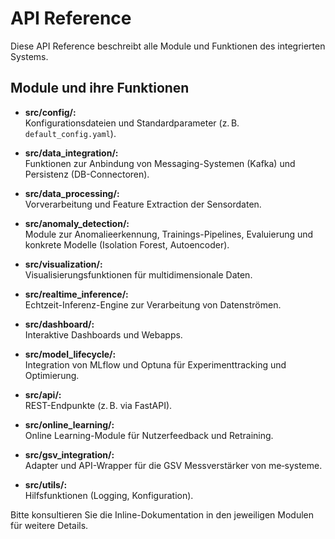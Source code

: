 # API Reference

Diese API Reference beschreibt alle Module und Funktionen des integrierten Systems.

## Module und ihre Funktionen

- **src/config/:**  
  Konfigurationsdateien und Standardparameter (z. B. `default_config.yaml`).

- **src/data_integration/:**  
  Funktionen zur Anbindung von Messaging-Systemen (Kafka) und Persistenz (DB-Connectoren).

- **src/data_processing/:**  
  Vorverarbeitung und Feature Extraction der Sensordaten.

- **src/anomaly_detection/:**  
  Module zur Anomalieerkennung, Trainings-Pipelines, Evaluierung und konkrete Modelle (Isolation Forest, Autoencoder).

- **src/visualization/:**  
  Visualisierungsfunktionen für multidimensionale Daten.

- **src/realtime_inference/:**  
  Echtzeit-Inferenz-Engine zur Verarbeitung von Datenströmen.

- **src/dashboard/:**  
  Interaktive Dashboards und Webapps.

- **src/model_lifecycle/:**  
  Integration von MLflow und Optuna für Experimenttracking und Optimierung.

- **src/api/:**  
  REST-Endpunkte (z. B. via FastAPI).

- **src/online_learning/:**  
  Online Learning-Module für Nutzerfeedback und Retraining.

- **src/gsv_integration/:**  
  Adapter und API-Wrapper für die GSV Messverstärker von me‑systeme.

- **src/utils/:**  
  Hilfsfunktionen (Logging, Konfiguration).

Bitte konsultieren Sie die Inline-Dokumentation in den jeweiligen Modulen für weitere Details.
